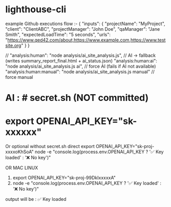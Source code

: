 # lighthouse-cli
example Github executions flow :- 
{
  "inputs": {
    "projectName": "MyProject",
    "client": "ClientABC",
    "projectManager": "John Doe",
    "qaManager": "Jane Smith",
    "expectedLoadTime": "5 seconds",
    "urls": "https://www.qed42.com/about,https://www.example.com,https://www.testsite.org"
  }
}

//  "analysis:human": "node analysis/ai_site_analysis.js",         // AI → fallback (writes summary_report_final.html + ai_status.json)
    "analysis:human:ai": "node analysis/ai_site_analysis.js ai",    // force AI (fails if AI not available)
    "analysis:human:manual": "node analysis/ai_site_analysis.js manual" // force manual
# AI : # secret.sh  (NOT committed)
# export OPENAI_API_KEY="sk-xxxxxx"

Or optional without secret.sh
direct 
export OPENAI_API_KEY="sk-proj-xxxxoKhSoA"
node -e "console.log(process.env.OPENAI_API_KEY ? '✅ Key loaded' : '❌ No key')"

OR MAC LINUX

1. export OPENAI_API_KEY="sk-proj-99DkIxxxxxA"
2. node -e "console.log(process.env.OPENAI_API_KEY ? '✅ Key loaded' : '❌ No key')"

output will be : 
✅ Key loaded
